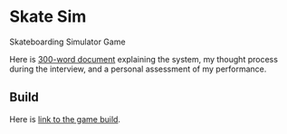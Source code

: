 # Skate Sim
 Skateboarding Simulator Game

 Here is [300-word document](SystemEsplanationAndAssesment.pdf) explaining the system, my thought process during the interview, and a personal assessment of my performance.

 ## Build

 Here is [link to the game build](https://drive.google.com/file/d/1QIBApIzOy5zhK8G7sueIMdW-gGKnQOob/view?usp=sharing).


